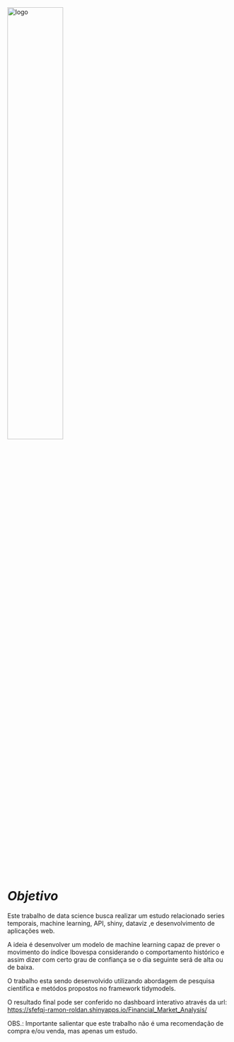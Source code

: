 <img src="https://hackinganalytics.files.wordpress.com/2018/11/time_series_logo.png" width="50%" alt="logo">

# ***Objetivo***

Este trabalho de data science busca realizar um estudo relacionado series temporais, machine learning, API, shiny, dataviz ,e desenvolvimento de aplicações web.

A ideia é desenvolver um modelo de machine learning capaz de prever o movimento do índice Ibovespa considerando o comportamento histórico e assim dizer com certo grau de confiança se o dia seguinte será de alta ou de baixa.

O trabalho esta sendo desenvolvido utilizando abordagem de pesquisa cientifica e metódos propostos no framework tidymodels.

O resultado final pode ser conferido no dashboard interativo através da url:
https://sfefqj-ramon-roldan.shinyapps.io/Financial_Market_Analysis/

OBS.: Importante salientar que este trabalho não é uma recomendação de compra e/ou venda, mas apenas um estudo.
